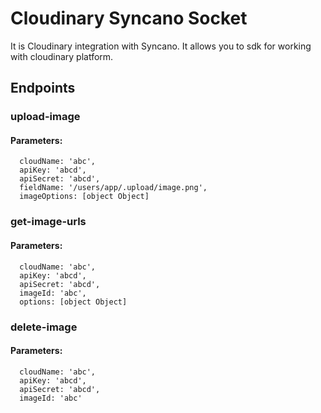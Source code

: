 # Cloudinary Syncano Socket

It is Cloudinary integration with Syncano. It allows you to sdk for working with cloudinary platform.

## Endpoints

### upload-image

#### Parameters:

      cloudName: 'abc',
      apiKey: 'abcd',
      apiSecret: 'abcd',
      fieldName: '/users/app/.upload/image.png',
      imageOptions: [object Object]


### get-image-urls

#### Parameters:

      cloudName: 'abc',
      apiKey: 'abcd',
      apiSecret: 'abcd',
      imageId: 'abc',
      options: [object Object]


### delete-image

#### Parameters:

      cloudName: 'abc',
      apiKey: 'abcd',
      apiSecret: 'abcd',
      imageId: 'abc'

